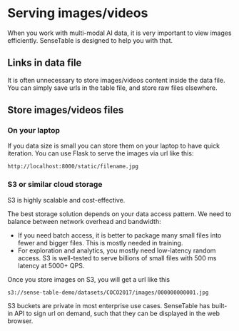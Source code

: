 # Serving images/videos

When you work with multi-modal AI data, it is very important to view images efficiently.
SenseTable is designed to help you with that.

## Links in data file
It is often unnecessary to store images/videos content inside the data file. 
You can simply save urls in the table file, and store raw files elsewhere.

## Store images/videos files

### On your laptop
If you data size is small you can store them on your laptop to have quick iteration.
You can use Flask to serve the images via url like this:

```
http://localhost:8000/static/filename.jpg
```


### S3 or similar cloud storage
S3 is highly scalable and cost-effective.

The best storage solution depends on your data access pattern. We need to balance between network overhead and bandwidth:
- If you need batch access, it is better to package many small files into fewer and bigger files. This is mostly needed in training.
- For exploration and analytics, you mostly need low-latency random access. S3 is well-tested to serve billions of small files with 500 ms latency at 5000+ QPS.

Once you store images on S3, you will get a url like this

```
s3://sense-table-demo/datasets/COCO2017/images/000000000001.jpg
```

S3 buckets are private in most enterprise use cases. SenseTable has built-in API to sign url on demand, such that they can be displayed in the web browser.

